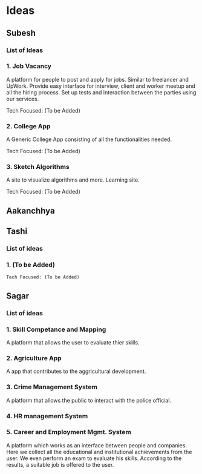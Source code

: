 # Ideas

## Subesh

### List of Ideas

### 1. Job Vacancy

A platform for people to post and apply for jobs. Similar to freelancer and UpWork. Provide easy interface for interview, client and  worker meetup and all the hiring process. Set up tests and interaction between the parties using our services.

Tech Focused: (To be Added)

### 2. College App

A Generic College App consisting of all the functionalities needed. 

Tech Focused: (To be Added)

### 3. Sketch Algorithms

A site to visualize algorithms and more. Learning site.

Tech Focused: (To be Added)


## Aakanchhya
     



## Tashi

### List of ideas

### 1. (To be Added)

    Tech Focused: (To be Added)


## Sagar

### List of ideas

### 1. Skill Competance and Mapping

A platform that allows the user to evaluate thier skills.


### 2. Agriculture App

A app that contributes to the aggricultural development.


### 3. Crime Management System

A platform that allows the public to interact with the police official.


### 4. HR management System


### 5. Career and Employment Mgmt. System

A platform which works as an interface between people and companies. Here we collect all the educational  and institutional achievements from the user. We even perform an exam to evaluate his skills. According to the results, a suitable job is offered to the user.

